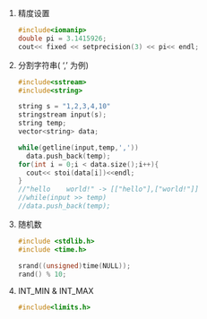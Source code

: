 1. 精度设置

   ```c++
   #include<iomanip>
   double pi = 3.1415926;
   cout<< fixed << setprecision(3) << pi<< endl;
   ```

2. 分割字符串( ‘,’ 为例)

   ```c++
   #include<sstream>
   #include<string>
   
   string s = "1,2,3,4,10"
   stringstream input(s);
   string temp;
   vector<string> data;
   
   while(getline(input,temp,','))
     data.push_back(temp);
   for(int i = 0;i < data.size();i++){
     cout<< stoi(data[i])<<endl;
   }
   //"hello    world!" -> [["hello"],["world!"]]
   //while(input >> temp)
   //data.push_back(temp);
   ```

3. 随机数

   ```c++
   #include <stdlib.h>
   #include <time.h> 
   
   srand((unsigned)time(NULL)); 
   rand() % 10;
   ```
   
4. INT_MIN & INT_MAX

   ```c++
   #include<limits.h>
   ```

   

